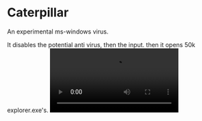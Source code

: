 # Caterpillar

An experimental ms-windows virus.

It disables the potential anti virus, then the input.
then it opens 50k explorer.exe's.
![alt text](https://github.com/tarik-celik/caterpillar/blob/main/Peek%202024-06-12%2021-28.mp4)
